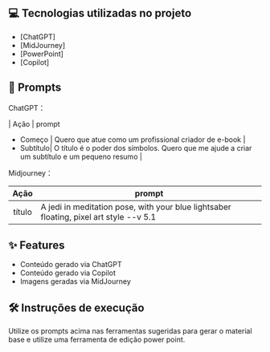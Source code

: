 ## 💻 Tecnologias utilizadas no projeto

- [ChatGPT]
- [MidJourney]
- [PowerPoint]
- [Copilot]

## 🧠 Prompts


ChatGPT：

|   Ação   | prompt                                                                                                                                                                                                                                                           
-  Começo | Quero que atue como um profissional criador de e-book |
- Subtítulo| O título é o poder dos símbolos. Quero que me ajude a criar um subtítulo e um pequeno resumo |


Midjourney：

|  Ação  | prompt                                                                                 |
| :----: | -------------------------------------------------------------------------------------- |
| título | A jedi in meditation pose, with your blue lightsaber floating, pixel art style --v 5.1 |

## ✨ Features

- Conteúdo gerado via ChatGPT
- Conteúdo gerado via Copilot
- Imagens geradas via MidJourney



## 🛠️ Instruções de execução

Utilize os prompts acima nas ferramentas sugeridas para gerar o material base e utilize uma ferramenta de edição power point.
